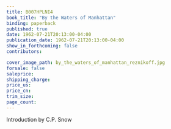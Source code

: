 ```yaml
---
title: B007HPLNI4
book_title: "By the Waters of Manhattan"
binding: paperback
published: true
date: 1962-07-21T20:13:00-04:00
publication_date: 1962-07-21T20:13:00-04:00
show_in_forthcoming: false
contributors:

cover_image_path: by_the_waters_of_manhattan_reznikoff.jpg
forsale: false
saleprice:
shipping_charge:
price_us:
price_cn:
trim_size:
page_count:
---
```

Introduction by C.P. Snow

